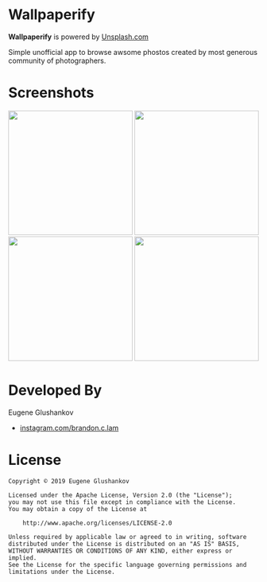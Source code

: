 # Wallpaperify

**Wallpaperify** is powered by [Unsplash.com](https://unsplash.com/)

Simple unofficial app to browse awsome phostos created by most generous community of photographers.

# Screenshots

<img src="https://github.com/netchar/Wallpaperify/blob/master/Info/home_photos.png" width="250"> 
<img src="https://github.com/netchar/Wallpaperify/blob/master/Info/photo_details.png" width="250"> 
<img src="https://github.com/netchar/Wallpaperify/blob/master/Info/collection_details.png" width="250"> 
<img src="https://github.com/netchar/Wallpaperify/blob/master/Info/home_collections.png" width="250"> 

# Developed By

Eugene Glushankov
 * [instagram.com/brandon.c.lam](https://www.instagram.com/e.glushankov/)
 
# License  
	Copyright © 2019 Eugene Glushankov

	Licensed under the Apache License, Version 2.0 (the "License");
	you may not use this file except in compliance with the License.
	You may obtain a copy of the License at

		http://www.apache.org/licenses/LICENSE-2.0

	Unless required by applicable law or agreed to in writing, software
	distributed under the License is distributed on an "AS IS" BASIS,
	WITHOUT WARRANTIES OR CONDITIONS OF ANY KIND, either express or implied.
	See the License for the specific language governing permissions and
	limitations under the License.

